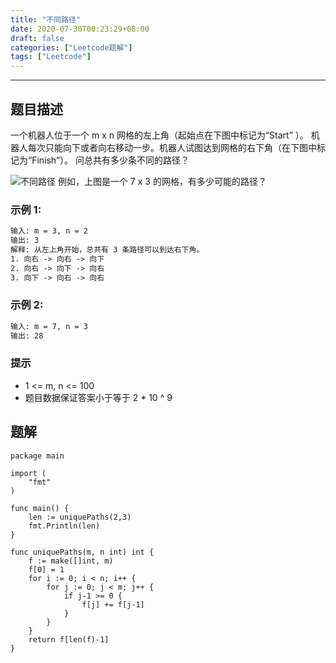 ```yaml
---
title: "不同路径"
date: 2020-07-30T00:23:29+08:00
draft: false
categories: ["Leetcode题解"]
tags: ["Leetcode"]
---
```


---

## 题目描述

一个机器人位于一个 m x n 网格的左上角（起始点在下图中标记为“Start” ）。
机器人每次只能向下或者向右移动一步。机器人试图达到网格的右下角（在下图中标记为“Finish”）。
问总共有多少条不同的路径？

![不同路径](http://file.yeqiongzhou.top/unique-paths-ii.jpg)
例如，上图是一个 7 x 3 的网格，有多少可能的路径？

### 示例 1:

``` html
输入: m = 3, n = 2
输出: 3
解释: 从左上角开始，总共有 3 条路径可以到达右下角。
1. 向右 -> 向右 -> 向下
2. 向右 -> 向下 -> 向右
3. 向下 -> 向右 -> 向右
```

### 示例 2:

``` html
输入: m = 7, n = 3
输出: 28
```

### 提示

- 1 <= m, n <= 100
- 题目数据保证答案小于等于 2 * 10 ^ 9

## 题解

``` golang
package main

import (
	"fmt"
)

func main() {
	len := uniquePaths(2,3)
	fmt.Println(len)
}

func uniquePaths(m, n int) int {
	f := make([]int, m)
	f[0] = 1
	for i := 0; i < n; i++ {
		for j := 0; j < m; j++ {
			if j-1 >= 0 {
				f[j] += f[j-1]
			}
		}
	}
	return f[len(f)-1]
}
```
